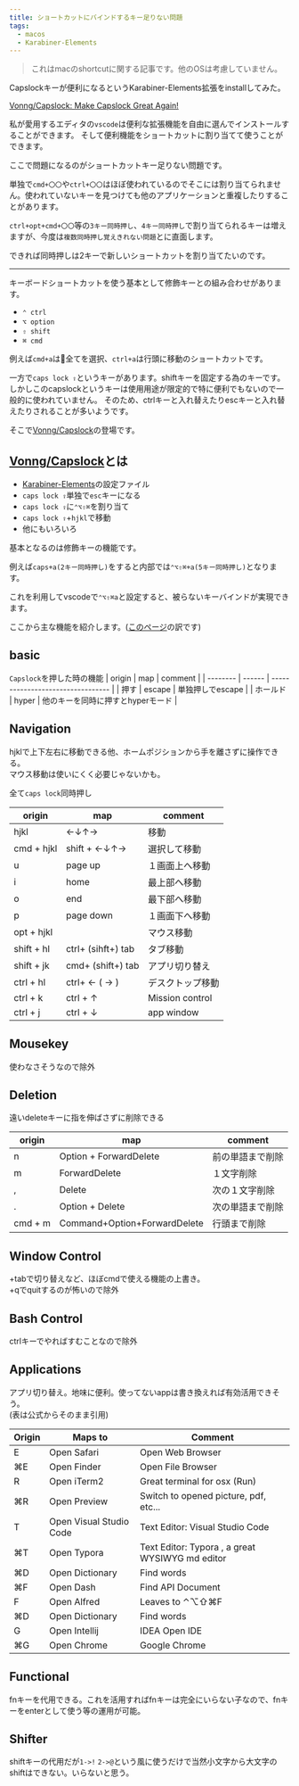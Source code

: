 ```yaml
---
title: ショートカットにバインドするキー足りない問題
tags:
  - macos
  - Karabiner-Elements
---
```


> これはmacのshortcutに関する記事です。他のOSは考慮していません。

Capslockキーが便利になるというKarabiner-Elements拡張をinstallしてみた。

[Vonng/Capslock: Make Capslock Great Again\!](https://github.com/Vonng/Capslock)



私が愛用するエディタの`vscode`は便利な拡張機能を自由に選んでインストールすることができます。
そして便利機能をショートカットに割り当てて使うことができます。

ここで問題になるのがショートカットキー足りない問題です。

単独で`cmd+〇〇`や`ctrl+〇〇`はほぼ使われているのでそこには割り当てられません。使われていないキーを見つけても他のアプリケーションと重複したりすることがあります。

`ctrl+opt+cmd+〇〇`等の`3キー同時押し`、`4キー同時押し`で割り当てられるキーは増えますが、今度は`複数同時押し覚えきれない問題`とに直面します。

できれば同時押しは2キーで新しいショートカットを割り当てたいのです。

---

キーボードショートカットを使う基本として修飾キーとの組み合わせがあります。

- `⌃ ctrl`
- `⌥ option`
- `⇧ shift`
- `⌘ cmd`

例えば`cmd+a`は全てを選択、`ctrl+a`は行頭に移動のショートカットです。

一方で`caps lock ⇪`というキーがあります。shiftキーを固定する為のキーです。しかしこのcapslockというキーは使用用途が限定的で特に便利でもないので一般的に使われていません。
そのため、ctrlキーと入れ替えたりescキーと入れ替えたりされることが多いようです。


そこで[Vonng/Capslock](https://github.com/Vonng/Capslock)の登場です。

## [Vonng/Capslock](https://github.com/Vonng/Capslock)とは

- [Karabiner-Elements](https://pqrs.org/osx/karabiner/index.html)の設定ファイル
- `caps lock ⇪`単独で`esc`キーになる
- `caps lock ⇪`に`⌃⌥⇧⌘`を割り当て
- `caps lock ⇪`+`hjkl`で移動
- 他にもいろいろ

基本となるのは修飾キーの機能です。

例えば`caps+a(2キー同時押し)`をすると内部では`⌃⌥⇧⌘+a(5キー同時押し)`となります。

これを利用してvscodeで`⌃⌥⇧⌘a`と設定すると、被らないキーバインドが実現できます。

ここから主な機能を紹介します。([このページ](https://github.com/Vonng/Capslock)の訳です)

## basic
`Capslock`を押した時の機能
| origin   | map    | comment                           |
| -------- | ------ | --------------------------------- |
| 押す     | escape | 単独押しでescape                  |
| ホールド | hyper  | 他のキーを同時に押すとhyperモード |

## Navigation

hjklで上下左右に移動できる他、ホームポジションから手を離さずに操作できる。  
マウス移動は使いにくく必要じゃないかも。

全て`caps lock`同時押し

| origin     | map                | comment          |
| ---------- | ------------------ | ---------------- |
| hjkl       | ←↓↑→               | 移動             |
| cmd + hjkl | shift + ←↓↑→       | 選択して移動     |
| u          | page up            | １画面上へ移動   |
| i          | home               | 最上部へ移動     |
| o          | end                | 最下部へ移動     |
| p          | page down          | １画面下へ移動   |
| opt + hjkl |                    | マウス移動       |
| shift + hl | ctrl+ (sihft+) tab | タブ移動         |
| shift + jk | cmd+ (shift+) tab  | アプリ切り替え   |
| ctrl + hl  | ctrl+ ← ( → )      | デスクトップ移動 |
| ctrl + k   | ctrl + ↑           | Mission control  |
| ctrl + j   | ctrl + ↓           | app window       |

## Mousekey
使わなさそうなので除外

## Deletion
遠いdeleteキーに指を伸ばさずに削除できる

| origin  | map                          | comment          |
| ------- | ---------------------------- | ---------------- |
| n       | Option + ForwardDelete       | 前の単語まで削除 |               |
| m       | ForwardDelete                | １文字削除       |               |
| ,       | Delete                       | 次の１文字削除   |               |
| .       | Option + Delete              | 次の単語まで削除 |               |
| cmd + m | Command+Option+ForwardDelete | 行頭まで削除     | cmd + nも同じ |

## Window Control
+tabで切り替えなど、ほぼcmdで使える機能の上書き。  
+qでquitするのが怖いので除外

## Bash Control
ctrlキーでやればすむことなので除外

## Applications

アプリ切り替え。地味に便利。使ってないappは書き換えれば有効活用できそう。  
(表は公式からそのまま引用)

| Origin | Maps to                 | Comment                                         |
| ------ | ----------------------- | ----------------------------------------------- |
| E      | Open Safari             | Open Web Browser                                |
| ⌘E     | Open Finder             | Open File Browser                               |
| R      | Open iTerm2             | Great terminal for osx (Run)                    |
| ⌘R     | Open Preview            | Switch to opened picture, pdf, etc...           |
| T      | Open Visual Studio Code | Text Editor: Visual Studio Code                 |
| ⌘T     | Open Typora             | Text Editor: Typora , a great WYSIWYG md editor |
| ⌘D     | Open Dictionary         | Find words                                      |
| ⌘F     | Open Dash               | Find API Document                               |
| F      | Open Alfred             | Leaves to ⌃⌥⇧⌘F                                 |
| ⌘D     | Open Dictionary         | Find words                                      |
| G      | Open Intellij           | IDEA	Open IDE                                   |
| ⌘G     | Open Chrome             | Google Chrome                                   |

## Functional
fnキーを代用できる。これを活用すればfnキーは完全にいらない子なので、fnキーをenterとして使う等の運用が可能。


## Shifter
shiftキーの代用だが`1->!` `2->@`という風に使うだけで当然小文字から大文字のshiftはできない。いらないと思う。